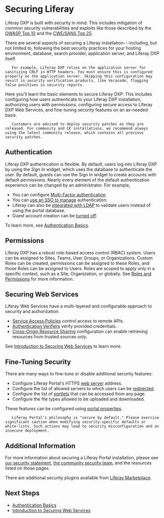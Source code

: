 # Securing Liferay

Liferay DXP is built with security in mind. This includes mitigation of common security vulnerabilities and exploits like those described by the [OWASP Top 10](https://www.owasp.org/index.php/Top_10_2013-Top_10) and the [CWE/SANS Top 25](https://www.sans.org/top25-software-errors/).

There are several aspects of securing a Liferay installation---including, but not limited to, following the best security practices for your hosting environment, database, search provider, application server, and Liferay DXP itself.

```note::
   For example, Liferay DXP relies on the application server for sanitizing CRLF in HTTP headers. You must ensure this is configured properly on the application server. Skipping this configuration may result in security verification products, like Veracode, flagging false positives in security reports.
```

Here you'll learn the basic elements to secure Liferay DXP. This includes configuring how users authenticate to your Liferay DXP installation, authorizing users with permissions, configuring secure access to Liferay DXP Web Services, and fine-tuning security features on an as-needed basis.

```important::
   Customers are advised to deploy security patches as they are released. For community and CE installations, we recommend always using the latest community release, which contains all previous security patches.
```

## Authentication

Liferay DXP authentication is flexible. By default, users log into Liferay DXP by using the _Sign In_ widget, which uses the database to authenticate the user. By default, guests can use the Sign In widget to create accounts with default permissions. Nearly every element of the default authentication experience can be changed by an administrator. For example,

-   You can configure [Multi-Factor authentication](./multi-factor-authentication/using-multi-factor-authentication.md).
-   You can [use an SSO to manage](./configuring-sso/README.md) authentication.
-   Liferay can also be [integrated with LDAP](../../users-and-permissions/devops/connecting-to-a-user-directory/connecting-to-an-ldap-directory.md) to validate users instead of using the portal database.
-   Guest account creation can be [turned off](./authentication-basics.md#disabling-guest-account-creation).

To learn more, see [Authentication Basics](./authentication-basics.md).

## Permissions

Liferay DXP has a robust role-based access control (RBAC) system. Users can be assigned to Sites, Teams, User Groups, or Organizations. Custom Roles can be created, permissions can be assigned to these Roles, and those Roles can be assigned to Users. Roles are scoped to apply only in a specific context, such as a Site, Organization, or globally. See [Roles and Permissions](../../users-and-permissions/roles-and-permissions/README.md) for more information.

## Securing Web Services

Liferay Web Services have a multi-layered and configurable approach to security and authorization:

-   [Service Access Policies](./securing-web-services/setting-service-access-policies.md) control access to remote APIs.
-   [Authentication Verifiers](./securing-web-services/using-authentication-verifiers.md) verify provided credentials.
-   [Cross-Origin Resource Sharing](./securing-web-services/setting-up-cors.md) configuration can enable retrieving resources from trusted sources only.

See [Introduction to Securing Web Services](./securing-web-services/introduction-to-securing-web-services.md) to learn more.

## Fine-Tuning Security

There are many ways to fine-tune or disable additional security features:

-   Configure Liferay Portal's HTTPS [web server](https://docs.liferay.com/dxp/portal/7.3-latest/propertiesdoc/portal.properties.html#Web%20Server) address.
-   Configure the list of allowed servers to which users can be [redirected](https://docs.liferay.com/dxp/portal/7.3-latest/propertiesdoc/portal.properties.html#Redirect).
-   Configure the list of [portlets](https://docs.liferay.com/dxp/portal/7.3-latest/propertiesdoc/portal.properties.html#Portlet) that can be accessed from any page.
-   Configure the file types allowed to be uploaded and downloaded.

These features can be configured using [portal properties](https://docs.liferay.com/dxp/portal/7.3-latest/propertiesdoc/portal.properties.html).

```warning::
   Liferay Portal's philosophy is "secure by default." Please exercise significant caution when modifying security-specific defaults or white-lists. Such actions may lead to security misconfiguration and an insecure deployment.
```

## Additional Information

For more information about securing a Liferay Portal installation, please see [our security statement](https://www.liferay.com/security), [the community security team](https://portal.liferay.dev/people/community-security-team), and the resources listed on those pages.

There are additional security plugins available from [Liferay Marketplace](https://www.liferay.com/marketplace).

## Next Steps

-   [Authentication Basics](./authentication-basics.md)
-   [Introduction to Securing Web Services](./securing-web-services/introduction-to-securing-web-services.md)
